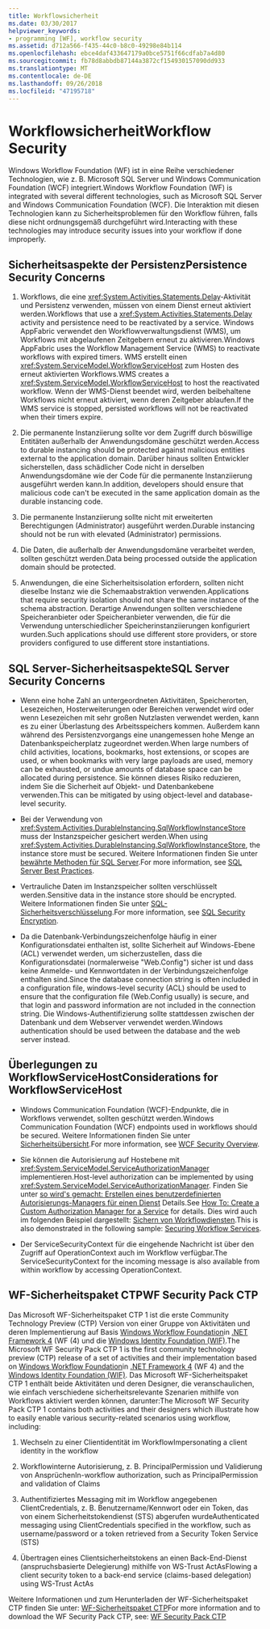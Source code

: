 ```yaml
---
title: Workflowsicherheit
ms.date: 03/30/2017
helpviewer_keywords:
- programming [WF], workflow security
ms.assetid: d712a566-f435-44c0-b8c0-49298e84b114
ms.openlocfilehash: ebce4daf433647179a0bce5751f66cdfab7a4d80
ms.sourcegitcommit: fb78d8abbdb87144a3872cf154930157090dd933
ms.translationtype: MT
ms.contentlocale: de-DE
ms.lasthandoff: 09/26/2018
ms.locfileid: "47195718"
---
```

# <a name="workflow-security"></a><span data-ttu-id="ed35d-102">Workflowsicherheit</span><span class="sxs-lookup"><span data-stu-id="ed35d-102">Workflow Security</span></span>
<span data-ttu-id="ed35d-103">Windows Workflow Foundation (WF) ist in eine Reihe verschiedener Technologien, wie z. B. Microsoft SQL Server und Windows Communication Foundation (WCF) integriert.</span><span class="sxs-lookup"><span data-stu-id="ed35d-103">Windows Workflow Foundation (WF) is integrated with several different technologies, such as Microsoft SQL Server and Windows Communication Foundation (WCF).</span></span> <span data-ttu-id="ed35d-104">Die Interaktion mit diesen Technologien kann zu Sicherheitsproblemen für den Workflow führen, falls diese nicht ordnungsgemäß durchgeführt wird.</span><span class="sxs-lookup"><span data-stu-id="ed35d-104">Interacting with these technologies may introduce security issues into your workflow if done improperly.</span></span>

## <a name="persistence-security-concerns"></a><span data-ttu-id="ed35d-105">Sicherheitsaspekte der Persistenz</span><span class="sxs-lookup"><span data-stu-id="ed35d-105">Persistence Security Concerns</span></span>

1.  <span data-ttu-id="ed35d-106">Workflows, die eine <xref:System.Activities.Statements.Delay>-Aktivität und Persistenz verwenden, müssen von einem Dienst erneut aktiviert werden.</span><span class="sxs-lookup"><span data-stu-id="ed35d-106">Workflows that use a <xref:System.Activities.Statements.Delay> activity and persistence need to be reactivated by a service.</span></span> <span data-ttu-id="ed35d-107">Windows AppFabric verwendet den Workflowverwaltungsdienst (WMS), um Workflows mit abgelaufenen Zeitgebern erneut zu aktivieren.</span><span class="sxs-lookup"><span data-stu-id="ed35d-107">Windows AppFabric uses the Workflow Management Service (WMS) to reactivate workflows with expired timers.</span></span> <span data-ttu-id="ed35d-108">WMS erstellt einen <xref:System.ServiceModel.WorkflowServiceHost> zum Hosten des erneut aktivierten Workflows.</span><span class="sxs-lookup"><span data-stu-id="ed35d-108">WMS creates a <xref:System.ServiceModel.WorkflowServiceHost> to host the reactivated workflow.</span></span> <span data-ttu-id="ed35d-109">Wenn der WMS-Dienst beendet wird, werden beibehaltene Workflows nicht erneut aktiviert, wenn deren Zeitgeber ablaufen.</span><span class="sxs-lookup"><span data-stu-id="ed35d-109">If the WMS service is stopped, persisted workflows will not be reactivated when their timers expire.</span></span>

2.  <span data-ttu-id="ed35d-110">Die permanente Instanziierung sollte vor dem Zugriff durch böswillige Entitäten außerhalb der Anwendungsdomäne geschützt werden.</span><span class="sxs-lookup"><span data-stu-id="ed35d-110">Access to durable instancing should be protected against malicious entities external to the application domain.</span></span> <span data-ttu-id="ed35d-111">Darüber hinaus sollten Entwickler sicherstellen, dass schädlicher Code nicht in derselben Anwendungsdomäne wie der Code für die permanente Instanziierung ausgeführt werden kann.</span><span class="sxs-lookup"><span data-stu-id="ed35d-111">In addition, developers should ensure that malicious code can't be executed in the same application domain as the durable instancing code.</span></span>

3.  <span data-ttu-id="ed35d-112">Die permanente Instanziierung sollte nicht mit erweiterten Berechtigungen (Administrator) ausgeführt werden.</span><span class="sxs-lookup"><span data-stu-id="ed35d-112">Durable instancing should not be run with elevated (Administrator) permissions.</span></span>

4.  <span data-ttu-id="ed35d-113">Die Daten, die außerhalb der Anwendungsdomäne verarbeitet werden, sollten geschützt werden.</span><span class="sxs-lookup"><span data-stu-id="ed35d-113">Data being processed outside the application domain should be protected.</span></span>

5.  <span data-ttu-id="ed35d-114">Anwendungen, die eine Sicherheitsisolation erfordern, sollten nicht dieselbe Instanz wie die Schemaabstraktion verwenden.</span><span class="sxs-lookup"><span data-stu-id="ed35d-114">Applications that require security isolation should not share the same instance of the schema abstraction.</span></span> <span data-ttu-id="ed35d-115">Derartige Anwendungen sollten verschiedene Speicheranbieter oder Speicheranbieter verwenden, die für die Verwendung unterschiedlicher Speicherinstanziierungen konfiguriert wurden.</span><span class="sxs-lookup"><span data-stu-id="ed35d-115">Such applications should use different store providers, or store providers configured to use different store instantiations.</span></span>

## <a name="sql-server-security-concerns"></a><span data-ttu-id="ed35d-116">SQL Server-Sicherheitsaspekte</span><span class="sxs-lookup"><span data-stu-id="ed35d-116">SQL Server Security Concerns</span></span>

-   <span data-ttu-id="ed35d-117">Wenn eine hohe Zahl an untergeordneten Aktivitäten, Speicherorten, Lesezeichen, Hosterweiterungen oder Bereichen verwendet wird oder wenn Lesezeichen mit sehr großen Nutzlasten verwendet werden, kann es zu einer Überlastung des Arbeitsspeichers kommen. Außerdem kann während des Persistenzvorgangs eine unangemessen hohe Menge an Datenbankspeicherplatz zugeordnet werden.</span><span class="sxs-lookup"><span data-stu-id="ed35d-117">When large numbers of child activities, locations, bookmarks, host extensions, or scopes are used, or when bookmarks with very large payloads are used, memory can be exhausted, or undue amounts of database space can be allocated during persistence.</span></span> <span data-ttu-id="ed35d-118">Sie können dieses Risiko reduzieren, indem Sie die Sicherheit auf Objekt- und Datenbankebene verwenden.</span><span class="sxs-lookup"><span data-stu-id="ed35d-118">This can be mitigated by using object-level and database-level security.</span></span>

-   <span data-ttu-id="ed35d-119">Bei der Verwendung von <xref:System.Activities.DurableInstancing.SqlWorkflowInstanceStore> muss der Instanzspeicher gesichert werden.</span><span class="sxs-lookup"><span data-stu-id="ed35d-119">When using <xref:System.Activities.DurableInstancing.SqlWorkflowInstanceStore>, the instance store must be secured.</span></span> <span data-ttu-id="ed35d-120">Weitere Informationen finden Sie unter [bewährte Methoden für SQL Server](https://go.microsoft.com/fwlink/?LinkId=164972).</span><span class="sxs-lookup"><span data-stu-id="ed35d-120">For more information, see [SQL Server Best Practices](https://go.microsoft.com/fwlink/?LinkId=164972).</span></span>

-   <span data-ttu-id="ed35d-121">Vertrauliche Daten im Instanzspeicher sollten verschlüsselt werden.</span><span class="sxs-lookup"><span data-stu-id="ed35d-121">Sensitive data in the instance store should be encrypted.</span></span> <span data-ttu-id="ed35d-122">Weitere Informationen finden Sie unter [SQL-Sicherheitsverschlüsselung](https://go.microsoft.com/fwlink/?LinkId=164976).</span><span class="sxs-lookup"><span data-stu-id="ed35d-122">For more information, see [SQL Security Encryption](https://go.microsoft.com/fwlink/?LinkId=164976).</span></span>

-   <span data-ttu-id="ed35d-123">Da die Datenbank-Verbindungszeichenfolge häufig in einer Konfigurationsdatei enthalten ist, sollte Sicherheit auf Windows-Ebene (ACL) verwendet werden, um sicherzustellen, dass die Konfigurationsdatei (normalerweise "Web.Config") sicher ist und dass keine Anmelde- und Kennwortdaten in der Verbindungszeichenfolge enthalten sind.</span><span class="sxs-lookup"><span data-stu-id="ed35d-123">Since the database connection string is often included in a configuration file, windows-level security (ACL) should be used to ensure that the configuration file (Web.Config usually) is secure, and that login and password information are not included in the connection string.</span></span> <span data-ttu-id="ed35d-124">Die Windows-Authentifizierung sollte stattdessen zwischen der Datenbank und dem Webserver verwendet werden.</span><span class="sxs-lookup"><span data-stu-id="ed35d-124">Windows authentication should be used between the database and the web server instead.</span></span>

## <a name="considerations-for-workflowservicehost"></a><span data-ttu-id="ed35d-125">Überlegungen zu WorkflowServiceHost</span><span class="sxs-lookup"><span data-stu-id="ed35d-125">Considerations for WorkflowServiceHost</span></span>

-   <span data-ttu-id="ed35d-126">Windows Communication Foundation (WCF)-Endpunkte, die in Workflows verwendet, sollten geschützt werden.</span><span class="sxs-lookup"><span data-stu-id="ed35d-126">Windows Communication Foundation (WCF) endpoints used in workflows should be secured.</span></span> <span data-ttu-id="ed35d-127">Weitere Informationen finden Sie unter [Sicherheitsübersicht](https://go.microsoft.com/fwlink/?LinkID=164975).</span><span class="sxs-lookup"><span data-stu-id="ed35d-127">For more information, see [WCF Security Overview](https://go.microsoft.com/fwlink/?LinkID=164975).</span></span>

-   <span data-ttu-id="ed35d-128">Sie können die Autorisierung auf Hostebene mit <xref:System.ServiceModel.ServiceAuthorizationManager> implementieren.</span><span class="sxs-lookup"><span data-stu-id="ed35d-128">Host-level authorization can be implemented by using <xref:System.ServiceModel.ServiceAuthorizationManager>.</span></span> <span data-ttu-id="ed35d-129">Finden Sie unter [so wird's gemacht: Erstellen eines benutzerdefinierten Autorisierungs-Managers für einen Dienst](https://go.microsoft.com/fwlink/?LinkId=192228) Details.</span><span class="sxs-lookup"><span data-stu-id="ed35d-129">See [How To: Create a Custom Authorization Manager for a Service](https://go.microsoft.com/fwlink/?LinkId=192228) for details.</span></span> <span data-ttu-id="ed35d-130">Dies wird auch im folgenden Beispiel dargestellt: [Sichern von Workflowdiensten](../../../docs/framework/windows-workflow-foundation/samples/securing-workflow-services.md).</span><span class="sxs-lookup"><span data-stu-id="ed35d-130">This is also demonstrated in the following sample: [Securing Workflow Services](../../../docs/framework/windows-workflow-foundation/samples/securing-workflow-services.md).</span></span>

-   <span data-ttu-id="ed35d-131">Der ServiceSecurityContext für die eingehende Nachricht ist über den Zugriff auf OperationContext auch im Workflow verfügbar.</span><span class="sxs-lookup"><span data-stu-id="ed35d-131">The ServiceSecurityContext for the incoming message is also available from within workflow by accessing OperationContext.</span></span>

## <a name="wf-security-pack-ctp"></a><span data-ttu-id="ed35d-132">WF-Sicherheitspaket CTP</span><span class="sxs-lookup"><span data-stu-id="ed35d-132">WF Security Pack CTP</span></span>
 <span data-ttu-id="ed35d-133">Das Microsoft WF-Sicherheitspaket CTP 1 ist die erste Community Technology Preview (CTP) Version von einer Gruppe von Aktivitäten und deren Implementierung auf Basis [Windows Workflow Foundation](https://msdn.microsoft.com/netframework/aa663328.aspx)in [.NET Framework 4](https://msdn.microsoft.com/netframework/default.aspx) (WF (4) und die [Windows Identity Foundation (WIF)](https://msdn.microsoft.com/security/aa570351.aspx).</span><span class="sxs-lookup"><span data-stu-id="ed35d-133">The Microsoft WF Security Pack CTP 1 is the first community technology preview (CTP) release of a set of activities and their implementation based on [Windows Workflow Foundation](https://msdn.microsoft.com/netframework/aa663328.aspx)in [.NET Framework 4](https://msdn.microsoft.com/netframework/default.aspx) (WF 4) and the [Windows Identity Foundation (WIF)](https://msdn.microsoft.com/security/aa570351.aspx).</span></span>  <span data-ttu-id="ed35d-134">Das Microsoft WF-Sicherheitspaket CTP 1 enthält beide Aktivitäten und deren Designer, die veranschaulichen, wie einfach verschiedene sicherheitsrelevante Szenarien mithilfe von Workflows aktiviert werden können, darunter:</span><span class="sxs-lookup"><span data-stu-id="ed35d-134">The Microsoft WF Security Pack CTP 1 contains both activities and their designers which illustrate how to easily enable various security-related scenarios using workflow, including:</span></span>

1.  <span data-ttu-id="ed35d-135">Wechseln zu einer Clientidentität im Workflow</span><span class="sxs-lookup"><span data-stu-id="ed35d-135">Impersonating a client identity in the workflow</span></span>

2.  <span data-ttu-id="ed35d-136">Workflowinterne Autorisierung, z. B. PrincipalPermission und Validierung von Ansprüchen</span><span class="sxs-lookup"><span data-stu-id="ed35d-136">In-workflow authorization, such as PrincipalPermission and validation of Claims</span></span>

3.  <span data-ttu-id="ed35d-137">Authentifiziertes Messaging mit im Workflow angegebenen ClientCredentials, z. B. Benutzername/Kennwort oder ein Token, das von einem Sicherheitstokendienst (STS) abgerufen wurde</span><span class="sxs-lookup"><span data-stu-id="ed35d-137">Authenticated messaging using ClientCredentials specified in the workflow, such as username/password or a token retrieved from a Security Token Service (STS)</span></span>

4.  <span data-ttu-id="ed35d-138">Übertragen eines Clientsicherheitstokens an einen Back-End-Dienst (anspruchsbasierte Delegierung) mithilfe von WS-Trust ActAs</span><span class="sxs-lookup"><span data-stu-id="ed35d-138">Flowing a client security token to a back-end service (claims-based delegation) using WS-Trust ActAs</span></span>

<span data-ttu-id="ed35d-139">Weitere Informationen und zum Herunterladen der WF-Sicherheitspaket CTP finden Sie unter: [WF-Sicherheitspaket CTP](http://wf.codeplex.com/releases/view/48114)</span><span class="sxs-lookup"><span data-stu-id="ed35d-139">For more information and to download the WF Security Pack CTP, see: [WF Security Pack CTP](http://wf.codeplex.com/releases/view/48114)</span></span>